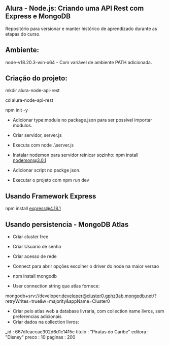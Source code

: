 ## Alura - Node.js: Criando uma API Rest com Express e MongoDB

Repositório para versionar e manter histórico de aprendizado durante as etapas do curso.

## Ambiente:

node-v18.20.3-win-x64 - Com variável de ambiente PATH adicionada.

## Criação do projeto:

mkdir alura-node-api-rest

cd alura-node-api-rest

npm init -y

- Adicionar type:module no package.json para ser possível importar modulos.

- Criar servidor, server.js

- Executa com node .\server.js

- Instalar nodemon para servidor reinicar sozinho: npm install nodemon@3.0.1

- Adicionar script no packge json.

- Executar o projeto com npm run dev

## Usando Framework Express

npm install express@4.18.1

## Usando persistencia - MongoDB Atlas

- Criar cluster free

- Criar Usuario de senha
- Criar acesso de rede 
- Connect para abrir opções escolher o driver do node na maior versao
- npm install mongodb
- User connection string que atlas fornece:

mongodb+srv://developer:developer@cluster0.gphz3ab.mongodb.net/?retryWrites=true&w=majority&appName=Cluster0

- Criar pelo atlas web a database livraria, com collection name livros, sem preferencias adicionais
- Criar dados na collection livros:

_id : 667dfeaccae302d6d1c1415c
titulo : "Piratas do Caribe"
editora : "Disney"
preco : 10
paginas : 200
